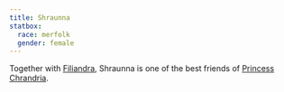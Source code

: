 ```yaml
---
title: Shraunna
statbox:
  race: merfolk
  gender: female
---
```


Together with [Filiandra](filiandra), Shraunna is
one of the best friends of [Princess Chrandria](chrandria).
